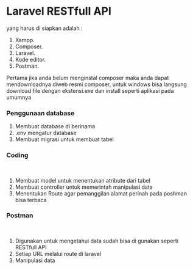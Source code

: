 <h1>Laravel RESTfull API </h1>
yang harus di siapkan adalah : <ol>
<li> Xampp.</li>
<li> Composer.</li>
<li> Laravel.</li>
<li> Kode editor.</li>
<li> Postman.</li>
</ol>


<p>Pertama jika anda belum menginstal composer maka anda dapat mendownloadnya diweb
resmi composer, untuk windows bisa langsung download file dengan
ekstensi.exe dan install seperti aplikasi pada umumnya</p>

<h3>Penggunaan database</h3><ol>
<li> Membuat database di berinama</li>
<li> .env mengatur database</li>
<li> Membuat migrasi untuk membuat tabel</li>
</ol>
<h3>Coding</h3><br><ol>
<li> Membuat model untuk menentukan atribute dari tabel</li>
<li> Membuat controller untuk memerintah manipulasi data</li>
<li> Menentukan Route agar pemanggilan alamat perinah pada poshman bisa terbaca</li>
</ol>
<h3>Postman</h3><br><ol>
<li> Digunakan untuk mengetahui data sudah bisa di gunakan seperti RESTfull API</li>
<li> Setiap URL melalui route di laravel</li>
<li> Manipulasi data</li>
</ol>


